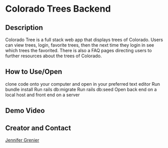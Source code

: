 # Colorado Trees Backend 
## Description
Colorado Tree is a full stack web app that displays trees of Colorado. Users can view trees, login, favorite trees, then the next time they login in see which trees the favorited. There is also a FAQ pages directing users to further resources about the trees of Colorado.


## How to Use/Open
clone code onto your computer and open in your preferred text editor
Run bundle install
Run rails db:migrate
Run rails db:seed
Open back end on a local host and front end on a server

## Demo Video


## Creator and Contact
[Jennifer Grenier](https://www.linkedin.com/in/jennifer-a-grenier/)

